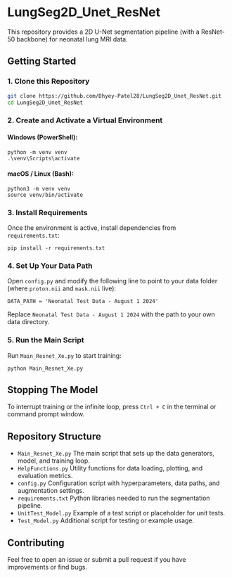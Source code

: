# LungSeg2D_Unet_ResNet

This repository provides a 2D U-Net segmentation pipeline (with a ResNet-50 backbone) for neonatal lung MRI data.

## Getting Started

### 1. Clone this Repository

```bash
git clone https://github.com/Dhyey-Patel28/LungSeg2D_Unet_ResNet.git
cd LungSeg2D_Unet_ResNet
```

### 2. Create and Activate a Virtual Environment

#### Windows (PowerShell):

```
python -m venv venv
.\venv\Scripts\activate
```

#### macOS / Linux (Bash):

```
python3 -m venv venv
source venv/bin/activate
```

### 3. Install Requirements

Once the environment is active, install dependencies from `requirements.txt`:

```
pip install -r requirements.txt
```

### 4. Set Up Your Data Path

Open `config.py` and modify the following line to point to your data folder (where `proton.nii` and `mask.nii` live):

```
DATA_PATH = 'Neonatal Test Data - August 1 2024'
```

Replace `Neonatal Test Data - August 1 2024` with the path to your own data directory.

### 5. Run the Main Script

Run `Main_Resnet_Xe.py` to start training:

```
python Main_Resnet_Xe.py
```

## Stopping The Model

To interrupt training or the infinite loop, press `Ctrl + C` in the terminal or command prompt window.

## Repository Structure

- `Main_Resnet_Xe.py`
  The main script that sets up the data generators, model, and training loop.
- `HelpFunctions.py`
Utility functions for data loading, plotting, and evaluation metrics.
- `config.py`
Configuration script with hyperparameters, data paths, and augmentation settings.
- `requirements.txt`
Python libraries needed to run the segmentation pipeline.
- `UnitTest_Model.py`
Example of a test script or placeholder for unit tests.
- `Test_Model.py`
Additional script for testing or example usage.

## Contributing

Feel free to open an issue or submit a pull request if you have improvements or find bugs.
